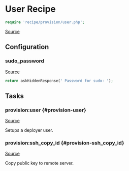 <!-- DO NOT EDIT THIS FILE! -->
<!-- Instead edit recipe/provision/user.php -->
<!-- Then run bin/docgen -->

# User Recipe

```php
require 'recipe/provision/user.php';
```

[Source](/recipe/provision/user.php)


## Configuration
### sudo_password
[Source](https://github.com/deployphp/deployer/blob/master/recipe/provision/user.php#L7)



```php title="Default value"
return askHiddenResponse(' Password for sudo: ');
```



## Tasks

### provision:user {#provision-user}
[Source](https://github.com/deployphp/deployer/blob/master/recipe/provision/user.php#L13)

Setups a deployer user.




### provision:ssh_copy_id {#provision-ssh_copy_id}
[Source](https://github.com/deployphp/deployer/blob/master/recipe/provision/user.php#L59)

Copy public key to remote server.




